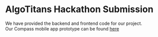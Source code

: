 # AlgoTitans Hackathon Submission
We have provided the backend and frontend code for our project.<br>
Our Compass mobile app prototype can be found [here](https://www.figma.com/proto/CMVr19wnRw74Kx7fwBRaCc/Compass-Mobile-App?node-id=0-1&t=ucoF6tMtgmjb6i1k-1) 
